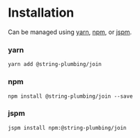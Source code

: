 # Installation

Can be managed using
[yarn](https://yarnpkg.com/en/docs),
[npm](https://docs.npmjs.com),
or [jspm](https://jspm.org/docs).


### yarn
```terminal
yarn add @string-plumbing/join
```

### npm
```terminal
npm install @string-plumbing/join --save
```

### jspm
```terminal
jspm install npm:@string-plumbing/join
```

